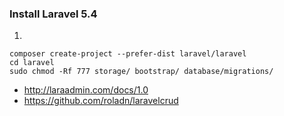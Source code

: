 ### Install Laravel 5.4
1.
```
composer create-project --prefer-dist laravel/laravel
cd laravel
sudo chmod -Rf 777 storage/ bootstrap/ database/migrations/
```

* http://laraadmin.com/docs/1.0
* https://github.com/roladn/laravelcrud
